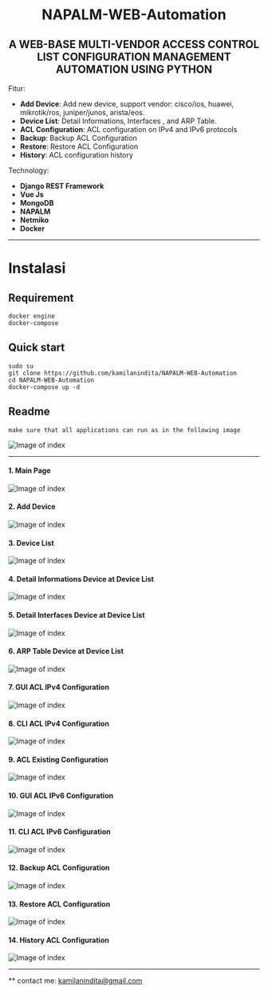 
<h1 align="center">NAPALM-WEB-Automation</h1>
<h2 align="center">A WEB-BASE MULTI-VENDOR ACCESS CONTROL LIST CONFIGURATION MANAGEMENT AUTOMATION USING PYTHON</h2>

Fitur:
- **Add Device**: Add new device, support vendor: cisco/ios, huawei, mikrotik/ros, juniper/junos, arista/eos.
- **Device List**: Detail Informations, Interfaces , and ARP Table.
- **ACL Configuration**: ACL configuration on IPv4 and IPv6 protocols
- **Backup**: Backup ACL Configuration
- **Restore**: Restore ACL Configuration
- **History**: ACL configuration history

Technology:
- **Django REST Framework**
- **Vue Js**
- **MongoDB**
- **NAPALM**
- **Netmiko**
- **Docker**
___

# Instalasi
## Requirement
    docker engine
    docker-compose
    
## Quick start
    sudo su
    git clone https://github.com/kamilanindita/NAPALM-WEB-Automation
    cd NAPALM-WEB-Automation
    docker-compose up -d
 
 ## Readme
    make sure that all applications can run as in the following image
	
![Image of index](https://drive.google.com/uc?export=view&id=1mzmbj1oxKatRKWA1q7WH_GZ9l6hBQQm8)
___

#### 1. Main Page
![Image of index](https://drive.google.com/uc?export=view&id=1oqJ0vbPSBDXHMbNhHpqNXS8Muk4g2YcU)

#### 2. Add Device
![Image of index](https://drive.google.com/uc?export=view&id=1Qk2yUT96xvOuLn6OAP7ueBMDhUEFs2fn)

#### 3. Device List
![Image of index](https://drive.google.com/uc?export=view&id=1nllAZJ38DSi0LmrH5MarLQEOAxdIQp-m)

#### 4. Detail Informations Device at Device List
![Image of index](https://drive.google.com/uc?export=view&id=1BKO0eGZ1nJIOgFxyXJtTpPoy6kJX-e_m)

#### 5. Detail Interfaces Device at Device List
![Image of index](https://drive.google.com/uc?export=view&id=1GzlCv4qbMyQM2hLkPB_Ui6meJY138Eph)

#### 6. ARP Table Device at Device List
![Image of index](https://drive.google.com/uc?export=view&id=1JlcQa_TlJAVoig0OWXiLTT0rgRbRMNP6)

#### 7. GUI ACL IPv4 Configuration
![Image of index](https://drive.google.com/uc?export=view&id=19MhuTh037A5A8K5GpyNuMGaO2hbawPNu)

#### 8. CLI ACL IPv4 Configuration
![Image of index](https://drive.google.com/uc?export=view&id=1tOmsupPB-z18I80x3nJIerp4_z5ZcnVE)

#### 9. ACL Existing Configuration
![Image of index](https://drive.google.com/uc?export=view&id=1dhqYajy-8RhLj7uWRC4ay1vohJsd7v7u)

#### 10. GUI ACL IPv6 Configuration
![Image of index](https://drive.google.com/uc?export=view&id=1nFA9BTeTXzdTo3I5FGIe6SmmY-FKdHeu)

#### 11. CLI ACL IPv6 Configuration
![Image of index](https://drive.google.com/uc?export=view&id=1X65YaAc0ctvev8Zt-mbF84rMeEFHqoCB)

#### 12. Backup ACL Configuration
![Image of index](https://drive.google.com/uc?export=view&id=1o9I6FVMicj3tfXOZKyUCFZAfztlWFdtQ)

#### 13. Restore ACL Configuration
![Image of index](https://drive.google.com/uc?export=view&id=1t0vpUpXbbGDpidczXORT3cSs03qIwl8V)

#### 14. History ACL Configuration
![Image of index](https://drive.google.com/uc?export=view&id=1N3ptwJSzkQlWJg5ZDxR9YGK-D_s_tUnO)
___

** contact me:
kamilanindita@gmail.com
